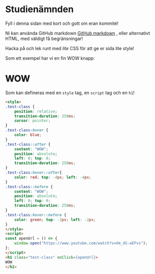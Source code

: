 # Studienämnden
Fyll i denna sidan med kort och gott om eran kommité!

Ni kan använda GitHub markdown 
[GitHub markdown](https://docs.github.com/en/get-started/writing-on-github/getting-started-with-writing-and-formatting-on-github/basic-writing-and-formatting-syntax)
, eller alternativt HTML, med väldigt få begränsningar!

Hacka på och lek runt med *lite* CSS för att ge er sida lite style!

Som ett exempel har vi en fin WOW knapp:
<style>
.test-class {
    position: relative;
    transition-duration: 250ms;
    cursor: pointer;
}
.test-class:hover {
    color: blue;
}
.test-class::after {
    content: "WOW";
    position: absolute;
    left: 0; top: 0;
    transition-duration: 250ms;
}
.test-class:hover::after{
    color: red; top: -4px; left: -4px;
}
.test-class::before {
    content: "WOW";
    position: absolute;
    left: 0; top: 0;
    transition-duration: 250ms;
}
.test-class:hover::before {
    color: green; top: -2px; left: -2px;
}
</style>
<script>
const openUrl = () => {
    window.open("https://www.youtube.com/watch?v=Xm_dS-wEFvs");
};
</script>
<h1 class="test-class" onClick={openUrl}>
WOW
</h1>

Som kan defineras med en `style` tag, en `script` tag och en `h1`!
```html
<style>
.test-class {
    position: relative;
    transition-duration: 250ms;
    cursor: pointer;
}
.test-class:hover {
    color: blue;
}
.test-class::after {
    content: "WOW";
    position: absolute;
    left: 0; top: 0;
    transition-duration: 250ms;
}
.test-class:hover::after{
    color: red; top: -4px; left: -4px;
}
.test-class::before {
    content: "WOW";
    position: absolute;
    left: 0; top: 0;
    transition-duration: 250ms;
}
.test-class:hover::before {
    color: green; top: -2px; left: -2px;
}
</style>
<script>
const openUrl = () => {
    window.open("https://www.youtube.com/watch?v=Xm_dS-wEFvs");
};
</script>
<h1 class="test-class" onClick={openUrl}>
WOW
</h1>
```